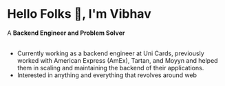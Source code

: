 ### <h1>Hello Folks 👋, I'm Vibhav</h1>
A <strong> Backend Engineer and Problem Solver </strong>
<ul>
<br> 
  <li> Currently working as a backend engineer at Uni Cards, previously worked with American Express (AmEx), Tartan, and Moyyn and helped them in scaling and maintaining the backend of their applications.</li>
  <li> Interested in anything and everything that revolves around web </li>
</ul>
<!--
**reapedjuggler/reapedjuggler** is a ✨ _special_ ✨ repository because its `README.md` (this file) appears on your GitHub profile.

Here are some ideas to get you started:

- 🔭 I’m currently working on ...
- 🌱 I’m currently learning ...
- 👯 I’m looking to collaborate on ...
- 🤔 I’m looking for help with ...
- 💬 Ask me about ...
- 📫 How to reach me: ...
- 😄 Pronouns: ...
- ⚡ Fun fact: ...
-->
